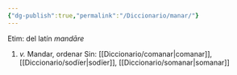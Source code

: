 ```yaml
---
{"dg-publish":true,"permalink":"/Diccionario/manar/"}
---
```


Etim: del latín *mandāre*
1. *v.* Mandar, ordenar
    Sin: [[Diccionario/comanar\|comanar]], [[Diccionario/sodïer\|sodïer]], [[Diccionario/somanar\|somanar]]